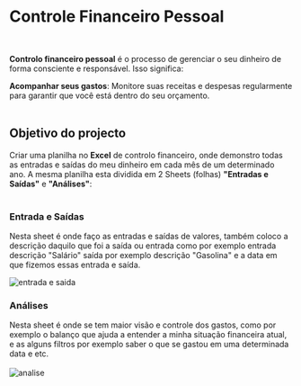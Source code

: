 <h1  align="left">Controle Financeiro Pessoal</h1>
<br>
<p display="inline-block">
</p>

**Controlo financeiro pessoal** é o processo de gerenciar o seu dinheiro de forma consciente e responsável. Isso significa:

**Acompanhar seus gastos**: Monitore suas receitas e despesas regularmente para garantir que você está dentro do seu orçamento.
<br>
<br>  
## Objetivo do projecto

Criar uma planilha no **Excel** de controlo financeiro, onde demonstro todas as entradas e saídas do meu dinheiro em cada mês de um determinado ano. A mesma planilha esta dividida em 2 Sheets (folhas) **"Entradas e Saídas"** e **"Análises"**:
<br>
<br>
### Entrada e Saídas

Nesta sheet é onde faço as entradas e saídas de valores, também coloco a descrição daquilo que foi a saída ou entrada como por exemplo entrada descrição "Salário" saída por exemplo descrição "Gasolina" e a data em que fizemos essas entrada e saída.
<br>

![entrada e saida](https://github.com/vanilda11/controlo-financeiro-pessoal/assets/166237563/1b9d113a-62a7-414e-a00e-af329b1bc185)

### Análises

Nesta sheet é onde se tem maior visão e controle dos gastos, como por exemplo o balanço que ajuda a entender a minha situação financeira atual, e as alguns filtros por exemplo saber o que se gastou em uma determinada data e etc.
<br>
<br>
![analise](https://github.com/vanilda11/controlo-financeiro-pessoal/assets/166237563/ff4f8e0d-1629-4464-bcc9-0e8f6327ce0e)


